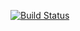 [![Build Status](https://travis-ci.org/ivyleavedtoadflax/esp8266--soil.svg?branch=master)](https://travis-ci.org/ivyleavedtoadflax/esp8266--soil)
